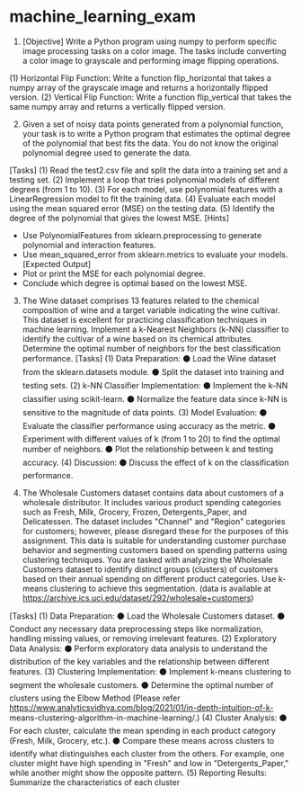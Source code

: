 # machine_learning_exam

1. [Objective] Write a Python program using numpy to perform specific image processing tasks
on a color image. The tasks include converting a color image to grayscale and performing
image flipping operations.

(1) Horizontal Flip Function: Write a function flip_horizontal that takes a numpy array of the
grayscale image and returns a horizontally flipped version.
(2) Vertical Flip Function: Write a function flip_vertical that takes the same numpy array and
returns a vertically flipped version.

2. Given a set of noisy data points generated from a polynomial function, your task is to write a
Python program that estimates the optimal degree of the polynomial that best fits the data.
You do not know the original polynomial degree used to generate the data.

[Tasks]
(1) Read the test2.csv file and split the data into a training set and a testing set.
(2) Implement a loop that tries polynomial models of different degrees (from 1 to 10).
(3) For each model, use polynomial features with a LinearRegression model to fit the training
data.
(4) Evaluate each model using the mean squared error (MSE) on the testing data.
(5) Identify the degree of the polynomial that gives the lowest MSE.
[Hints]
- Use PolynomialFeatures from sklearn.preprocessing to generate polynomial and interaction
features.
- Use mean_squared_error from sklearn.metrics to evaluate your models.
[Expected Output]
- Plot or print the MSE for each polynomial degree.
- Conclude which degree is optimal based on the lowest MSE.


3. The Wine dataset comprises 13 features related to the chemical composition of wine and a
target variable indicating the wine cultivar. This dataset is excellent for practicing classification
techniques in machine learning. Implement a k-Nearest Neighbors (k-NN) classifier to
identify the cultivar of a wine based on its chemical attributes. Determine the optimal
number of neighbors for the best classification performance.
[Tasks]
(1) Data Preparation:
⚫ Load the Wine dataset from the sklearn.datasets module.
⚫ Split the dataset into training and testing sets.
(2) k-NN Classifier Implementation:
⚫ Implement the k-NN classifier using scikit-learn.
⚫ Normalize the feature data since k-NN is sensitive to the magnitude of data points.
(3) Model Evaluation:
⚫ Evaluate the classifier performance using accuracy as the metric.
⚫ Experiment with different values of k (from 1 to 20) to find the optimal number of
neighbors.
⚫ Plot the relationship between k and testing accuracy.
(4) Discussion:
⚫ Discuss the effect of k on the classification performance.


4. The Wholesale Customers dataset contains data about customers of a wholesale distributor. It
includes various product spending categories such as Fresh, Milk, Grocery, Frozen,
Detergents_Paper, and Delicatessen. The dataset includes "Channel" and "Region" categories for
customers; however, please disregard these for the purposes of this assignment. This data is
suitable for understanding customer purchase behavior and segmenting customers based on
spending patterns using clustering techniques. You are tasked with analyzing the Wholesale
Customers dataset to identify distinct groups (clusters) of customers based on their annual
spending on different product categories. Use k-means clustering to achieve this
segmentation.
(data is available at https://archive.ics.uci.edu/dataset/292/wholesale+customers)

[Tasks]
(1) Data Preparation:
⚫ Load the Wholesale Customers dataset.
⚫ Conduct any necessary data preprocessing steps like normalization, handling missing
values, or removing irrelevant features.
(2) Exploratory Data Analysis:
⚫ Perform exploratory data analysis to understand the distribution of the key variables
and the relationship between different features.
(3) Clustering Implementation:
⚫ Implement k-means clustering to segment the wholesale customers.
⚫ Determine the optimal number of clusters using the Elbow Method
(Please refer https://www.analyticsvidhya.com/blog/2021/01/in-depth-intuition-of-k-
means-clustering-algorithm-in-machine-learning/.)
(4) Cluster Analysis:
⚫ For each cluster, calculate the mean spending in each product category (Fresh, Milk,
Grocery, etc.).
⚫ Compare these means across clusters to identify what distinguishes each cluster from
the others. For example, one cluster might have high spending in "Fresh" and low in
"Detergents_Paper," while another might show the opposite pattern.
(5) Reporting Results: Summarize the characteristics of each cluster


